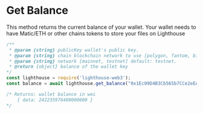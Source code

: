# Get Balance



This method returns the current balance of your wallet. Your wallet needs to have Matic/ETH or other chains tokens to store your files on Lighthouse

```javascript
/** 
 * @param {string} publicKey wallet's public key.
 * @param {string} chain blockchain network to use [polygon, fantom, binance] default: polygon.
 * @param {string} network [mainnet, testnet] default: testnet.
 * @return {object} balance of the wallet key
*/
const lighthouse = require('lighthouse-web3');
const balance = await lighthouse.get_balance("0x1Ec09D4B3Cb565b7CCe2eEAf71CC90c9b46c5c26", "polygon", "testnet");

/* Returns: wallet balance in wei
    { data: 242235976400000000 } 
*/
```

